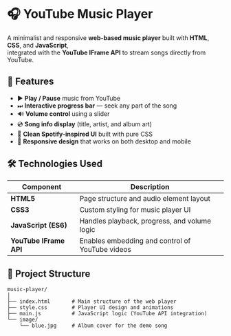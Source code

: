 # 🎧 YouTube Music Player

A minimalist and responsive **web-based music player** built with **HTML**, **CSS**, and **JavaScript**,  
integrated with the **YouTube IFrame API** to stream songs directly from YouTube.


## 🚀 Features

- ▶️ **Play / Pause** music from YouTube  
- ⏭ **Interactive progress bar** — seek any part of the song  
- 🔊 **Volume control** using a slider  
- 💿 **Song info display** (title, artist, and album art)  
- 🎨 **Clean Spotify-inspired UI** built with pure CSS  
- 📱 **Responsive design** that works on both desktop and mobile  


## 🛠️ Technologies Used

| Component | Description |
|------------|--------------|
| **HTML5** | Page structure and audio element layout |
| **CSS3** | Custom styling for music player UI |
| **JavaScript (ES6)** | Handles playback, progress, and volume logic |
| **YouTube IFrame API** | Enables embedding and control of YouTube videos |


## 📂 Project Structure
```
music-player/
│
├── index.html       # Main structure of the web player
├── style.css        # Player UI design and animations
├── main.js          # JavaScript logic (YouTube API integration)
└── image/
    └── blue.jpg     # Album cover for the demo song
```
